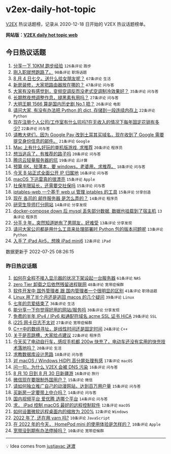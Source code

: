 # v2ex-daily-hot-topic

[V2EX](https://www.v2ex.com/) 热议话题榜，记录从 2020-12-18 日开始的 V2EX 热议话题榜单。

**网站版：[V2EX daily hot topic web](https://boojack.github.io/v2ex-daily-hot-topic-web/)**

## 今日热议话题

<!-- TODAY BEGIN -->

1. [分享一下 10KM 跑步经验](https://www.v2ex.com/t/868472) `126条评论` `跑步`
1. [刚入职就想跑路了。](https://www.v2ex.com/t/868453) `90条评论` `职场话题`
1. [8 月 4 日七夕。送什么给女朋友呢？](https://www.v2ex.com/t/868457) `67条评论` `生活`
1. [新房装修，大家把路由器放在哪的？](https://www.v2ex.com/t/868452) `47条评论` `问与答`
1. [大家有没有感觉到，变频空调反而没老式空调制冷效果好？](https://www.v2ex.com/t/868451) `35条评论` `问与答`
1. [长期熬夜想调整作息，褪黑素有用吗？](https://www.v2ex.com/t/868528) `27条评论` `问与答`
1. [大明王朝 1566 算是国内历史剧 No.1 把？](https://www.v2ex.com/t/868513) `26条评论` `电影`
1. [请问大家, 有没有办法把 Python 的 dict, 存储到一段连续内存上](https://www.v2ex.com/t/868557) `22条评论` `Python`
1. [现在注册个人公司/工作室有什么坑吗?在无收入的情况下每年固定花销有多少?](https://www.v2ex.com/t/868466) `22条评论` `问与答`
1. [请教大佬们，因为 Google Pay 改到土耳其买域名，现在收到了 Google 需要提交身份信息的邮件。](https://www.v2ex.com/t/868489) `21条评论` `Google`
1. [Mac 上有什么好玩的单机版游戏, 求推荐](https://www.v2ex.com/t/868511) `20条评论` `程序员`
1. [想当逃兵了，有推荐的路子吗](https://www.v2ex.com/t/868509) `20条评论` `问与答`
1. [腾讯云轻量服务器的坑](https://www.v2ex.com/t/868487) `19条评论` `云计算`
1. [预算 6K，轻薄本，要 windows，老婆用，求推荐。](https://www.v2ex.com/t/868479) `18条评论` `问与答`
1. [今天 B 站正式全面公开 IP 归属地](https://www.v2ex.com/t/868522) `16条评论` `问与答`
1. [macOS 下迅雷真的很漂亮](https://www.v2ex.com/t/868494) `15条评论` `Apple`
1. [社保年限延长，还需要交社保吗](https://www.v2ex.com/t/868500) `15条评论` `问与答`
1. [iptables-web 一个基于 web ui 管理 iptables 的工具](https://www.v2ex.com/t/868445) `15条评论` `分享创造`
1. [现在 各司的 邮件服务器 是怎么弄的？](https://www.v2ex.com/t/868491) `14条评论` `程序员`
1. [研究生导师打分网站](https://www.v2ex.com/t/868447) `14条评论` `分享发现`
1. [docker-compose down 后 mysql 丢失部分数据, 数据也挂载到了宿主机](https://www.v2ex.com/t/868504) `13条评论` `程序员`
1. [分手 9 年，突然知道她有了男朋友，好难受](https://www.v2ex.com/t/868510) `13条评论` `分享发现`
1. [请问大家公司都是用什么工具来处理部署时 Python 包的版本问题呢](https://www.v2ex.com/t/868456) `13条评论` `Python`
1. [入手了 iPad Air5，想换 iPad mini6](https://www.v2ex.com/t/868535) `12条评论` `iPad`

数据更新于 2022-07-25 08:26:15

<!-- TODAY END -->

### 昨日热议话题

<!-- YESTERDAY BEGIN -->

1. [如何在全程不接入显示器的状况下架设起一台服务器](https://www.v2ex.com/t/868389) `61条评论` `NAS`
1. [zero Tier 卸载之后依然残留进程联网](https://www.v2ex.com/t/868314) `48条评论` `宽带症候群`
1. [软件开发中 国外管理者 跟 国内管理者一个很明显的区别](https://www.v2ex.com/t/868301) `41条评论` `职场话题`
1. [Linux 用了半个月还是逃回 macos 的几个疑问](https://www.v2ex.com/t/868307) `39条评论` `Linux`
1. [七年的恋爱结束了](https://www.v2ex.com/t/868362) `36条评论` `生活`
1. [能分享一下你觉得好用的网站/服务吗](https://www.v2ex.com/t/868405) `30条评论` `分享发现`
1. [免费的半年 IPv4 / IPv6 和通配符域名 acme SSL 证书 HiCA](https://www.v2ex.com/t/868344) `29条评论` `SSL`
1. [i225 网卡日志不太对](https://www.v2ex.com/t/868318) `27条评论` `宽带症候群`
1. [C++中的数组寻址，是线性时间还是固定时间](https://www.v2ex.com/t/868384) `24条评论` `C++`
1. [关于是否跳槽，大家给点建议](https://www.v2ex.com/t/868327) `22条评论` `程序员`
1. [今天买了电动自行车，感叹手机都 200w 快充了，电动车还没有实用的快充技术落地吗？](https://www.v2ex.com/t/868423) `20条评论` `生活`
1. [求教数据库设计思路](https://www.v2ex.com/t/868322) `18条评论` `问与答`
1. [对 macOS / Windows HiDPI 高分屏处理有感](https://www.v2ex.com/t/868424) `17条评论` `macOS`
1. [问一句，为什么 V2EX 会被 DNS 污染](https://www.v2ex.com/t/868399) `16条评论` `问与答`
1. [8 月 10 日到 8 月 30 日新疆游](https://www.v2ex.com/t/868342) `16条评论` `旅行`
1. [微信现在要限制外国用户？](https://www.v2ex.com/t/868409) `15条评论` `微信`
1. [请如何独立推广自己的动漫网站，达到百万用户量](https://www.v2ex.com/t/868400) `15条评论` `问与答`
1. [买新房一定要带上中介吗？](https://www.v2ex.com/t/868354) `14条评论` `问与答`
1. [国内视频平台 爱优腾 选哪个平台](https://www.v2ex.com/t/868336) `14条评论` `问与答`
1. [求， iPad 控制 macOS 最好的远程控制软件](https://www.v2ex.com/t/868373) `12条评论` `macOS`
1. [如何设置微软远程桌面内的缩放为 200%](https://www.v2ex.com/t/868317) `12条评论` `Windows`
1. [2022 年了, 还在用 yarn 吗?](https://www.v2ex.com/t/868418) `10条评论` `JavaScript`
1. [在 2022 年的今天， HomePod mini 的使用体验是怎样的？](https://www.v2ex.com/t/868408) `10条评论` `Apple`
1. [宽带没到期有办法停掉吗？](https://www.v2ex.com/t/868390) `10条评论` `宽带症候群`

<!-- YESTERDAY END -->

---

💡 Idea comes from [justjavac 迷渡](https://github.com/justjavac/)
